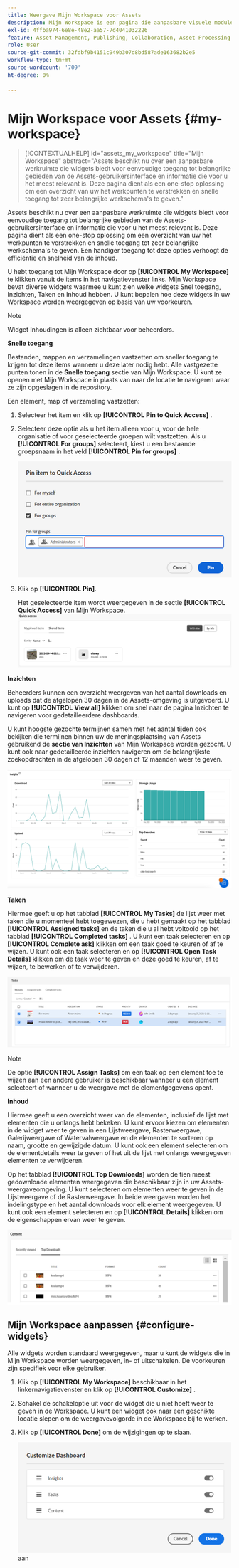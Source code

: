 ```yaml
---
title: Weergave Mijn Workspace voor Assets
description: Mijn Workspace is een pagina die aanpasbare visuele modules biedt voor eenvoudige toegang tot belangrijke gebieden van de Assets-gebruikersinterface en informatie die het meest relevant is voor de gebruiker.
exl-id: 4ffba974-6e8e-48e2-aa57-7d4041032226
feature: Asset Management, Publishing, Collaboration, Asset Processing
role: User
source-git-commit: 32fdbf9b4151c949b307d8bd587ade163682b2e5
workflow-type: tm+mt
source-wordcount: '709'
ht-degree: 0%

---
```


# Mijn Workspace voor Assets {#my-workspace}

>[!CONTEXTUALHELP]
>id="assets_my_workspace"
>title="Mijn Workspace"
>abstract="Assets beschikt nu over een aanpasbare werkruimte die widgets biedt voor eenvoudige toegang tot belangrijke gebieden van de Assets-gebruikersinterface en informatie die voor u het meest relevant is. Deze pagina dient als een one-stop oplossing om een overzicht van uw het werkpunten te verstrekken en snelle toegang tot zeer belangrijke werkschema&#39;s te geven."

Assets beschikt nu over een aanpasbare werkruimte die widgets biedt voor eenvoudige toegang tot belangrijke gebieden van de Assets-gebruikersinterface en informatie die voor u het meest relevant is. Deze pagina dient als een one-stop oplossing om een overzicht van uw het werkpunten te verstrekken en snelle toegang tot zeer belangrijke werkschema&#39;s te geven. Een handiger toegang tot deze opties verhoogt de efficiëntie en snelheid van de inhoud.

U hebt toegang tot Mijn Workspace door op **[!UICONTROL My Workspace]** te klikken vanuit de items in het navigatievenster links. Mijn Workspace bevat diverse widgets waarmee u kunt zien welke widgets Snel toegang, Inzichten, Taken en Inhoud hebben. U kunt bepalen hoe deze widgets in uw Workspace worden weergegeven op basis van uw voorkeuren.

>[!NOTE]
>
>Widget Inhoudingen is alleen zichtbaar voor beheerders.

<!--

**New features coming soon**

Highlights upcoming features for Assets.

![New features coming soon in Workspace](assets/new-features.png)

-->



**Snelle toegang**

Bestanden, mappen en verzamelingen vastzetten om sneller toegang te krijgen tot deze items wanneer u deze later nodig hebt. Alle vastgezette punten tonen in de **Snelle toegang** sectie van Mijn Workspace. U kunt ze openen met Mijn Workspace in plaats van naar de locatie te navigeren waar ze zijn opgeslagen in de repository.

Een element, map of verzameling vastzetten:

1. Selecteer het item en klik op **[!UICONTROL Pin to Quick Access]** .

1. Selecteer deze optie als u het item alleen voor u, voor de hele organisatie of voor geselecteerde groepen wilt vastzetten. Als u **[!UICONTROL For groups]** selecteert, kiest u een bestaande groepsnaam in het veld **[!UICONTROL Pin for groups]** .

   ![&#x200B; Vastzetten punten voor groepen &#x200B;](assets/pin-items-for-groups.png)
1. Klik op **[!UICONTROL Pin]**.

   Het geselecteerde item wordt weergegeven in de sectie **[!UICONTROL Quick Access]** van Mijn Workspace.
   ![&#x200B; Taken in Workspace &#x200B;](assets/quick-access.png)

**Inzichten**

Beheerders kunnen een overzicht weergeven van het aantal downloads en uploads dat de afgelopen 30 dagen in de Assets-omgeving is uitgevoerd. U kunt op **[!UICONTROL View all]** klikken om snel naar de pagina Inzichten te navigeren voor gedetailleerdere dashboards.

U kunt hoogste gezochte termijnen samen met het aantal tijden ook bekijken die termijnen binnen uw de meningsplaatsing van Assets gebruikend de **sectie van Inzichten** van Mijn Workspace worden gezocht. U kunt ook naar gedetailleerde inzichten navigeren om de belangrijkste zoekopdrachten in de afgelopen 30 dagen of 12 maanden weer te geven.

![&#x200B; Inzichten in Workspace &#x200B;](assets/insights.png)

**Taken**

Hiermee geeft u op het tabblad **[!UICONTROL My Tasks]** de lijst weer met taken die u momenteel hebt toegewezen, die u hebt gemaakt op het tabblad **[!UICONTROL Assigned tasks]** en de taken die u al hebt voltooid op het tabblad **[!UICONTROL Completed tasks]** . U kunt een taak selecteren en op **[!UICONTROL Complete ask]** klikken om een taak goed te keuren of af te wijzen. U kunt ook een taak selecteren en op **[!UICONTROL Open Task Details]** klikken om de taak weer te geven en deze goed te keuren, af te wijzen, te bewerken of te verwijderen.

![&#x200B; Taken in Workspace &#x200B;](assets/tasks-workspace.png)

>[!NOTE]
>
> De optie **[!UICONTROL Assign Tasks]** om een taak op een element toe te wijzen aan een andere gebruiker is beschikbaar wanneer u een element selecteert of wanneer u de weergave met de elementgegevens opent.

**Inhoud**

Hiermee geeft u een overzicht weer van de elementen, inclusief de lijst met elementen die u onlangs hebt bekeken. U kunt ervoor kiezen om elementen in de widget weer te geven in een Lijstweergave, Rasterweergave, Galerijweergave of Watervalweergave en de elementen te sorteren op naam, grootte en gewijzigde datum. U kunt ook een element selecteren om de elementdetails weer te geven of het uit de lijst met onlangs weergegeven elementen te verwijderen.

Op het tabblad **[!UICONTROL Top Downloads]** worden de tien meest gedownloade elementen weergegeven die beschikbaar zijn in uw Assets-weergaveomgeving. U kunt selecteren om elementen weer te geven in de Lijstweergave of de Rasterweergave. In beide weergaven worden het indelingstype en het aantal downloads voor elk element weergegeven. U kunt ook een element selecteren en op **[!UICONTROL Details]** klikken om de eigenschappen ervan weer te geven.

![&#x200B; Inhoud widget in Workspace &#x200B;](assets/workspace-content.png)

## Mijn Workspace aanpassen {#configure-widgets}

Alle widgets worden standaard weergegeven, maar u kunt de widgets die in Mijn Workspace worden weergegeven, in- of uitschakelen. De voorkeuren zijn specifiek voor elke gebruiker.

1. Klik op **[!UICONTROL My Workspace]** beschikbaar in het linkernavigatievenster en klik op **[!UICONTROL Customize]** .

1. Schakel de schakeloptie uit voor de widget die u niet hoeft weer te geven in de Workspace. U kunt een widget ook naar een geschikte locatie slepen om de weergavevolgorde in de Workspace bij te werken.

1. Klik op **[!UICONTROL Done]** om de wijzigingen op te slaan.

   ![&#x200B; pas widgets in Workspace &#x200B;](assets/customize-workspace.png) aan
